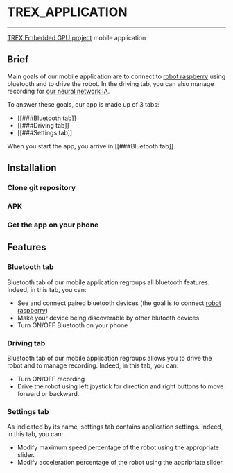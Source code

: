 # TREX_APPLICATION
---
[TREX Embedded GPU project](https://github.com/florianwotin/TREX_PROJECT) mobile application

## Brief
Main goals of our mobile application are to connect to [robot raspberry](https://github.com/florianwotin/TREX_RASPBERRY) using bluetooth and to drive the robot. In the driving tab, you can also manage recording for [our neural network IA](https://github.com/florianwotin/TREX_IA.git).

To answer these goals, our app is made up of 3 tabs:
- [[###Bluetooth tab]]
- [[###Driving tab]]
- [[###Settings tab]]

When you start the app, you arrive in [[###Bluetooth tab]].

## Installation
### Clone git repository

### APK

### Get the app on your phone

## Features
### Bluetooth tab
Bluetooth tab of our mobile application regroups all bluetooth features.
Indeed, in this tab, you can:
- See and connect paired bluetooth devices (the goal is to connect [robot raspberry](https://github.com/florianwotin/TREX_RASPBERRY))
- Make your device being discoverable by other blutooth devices
- Turn ON/OFF Bluetooth on your phone

### Driving tab
Bluetooth tab of our mobile application regroups allows you to drive the robot and to manage recording.
Indeed, in this tab, you can:
- Turn ON/OFF recording
- Drive the robot using left joystick for direction and right buttons to move forward or backward.

### Settings tab
As indicated by its name, settings tab contains application settings.
Indeed, in this tab, you can:
- Modify maximum speed percentage of the robot using the appropriate slider.
- Modify acceleration percentage of the robot using the appripriate slider.